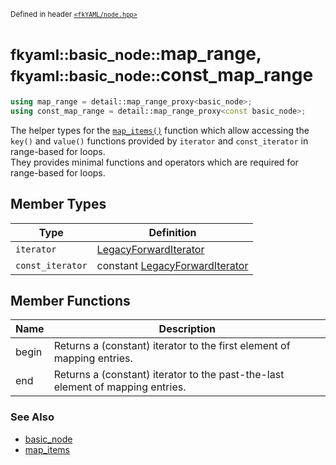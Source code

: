 <small>Defined in header [`<fkYAML/node.hpp>`](https://github.com/fktn-k/fkYAML/blob/develop/include/fkYAML/node.hpp)</small>

# <small>fkyaml::basic_node::</small>map_range, <small>fkyaml::basic_node::</small>const_map_range

```cpp
using map_range = detail::map_range_proxy<basic_node>;
using const_map_range = detail::map_range_proxy<const basic_node>;
```

The helper types for the [`map_items()`](map_items.md) function which allow accessing the `key()` and `value()` functions provided by `iterator` and `const_iterator` in range-based for loops.  
They provides minimal functions and operators which are required for range-based for loops.  

## **Member Types**

| Type             | Definition                                                                                    |
| ---------------- | --------------------------------------------------------------------------------------------- |
| `iterator`       | [LegacyForwardIterator](https://en.cppreference.com/w/cpp/named_req/ForwardIterator)          |
| `const_iterator` | constant [LegacyForwardIterator](https://en.cppreference.com/w/cpp/named_req/ForwardIterator) |

## **Member Functions**

| Name  | Description                                                                    |
| ----- | ------------------------------------------------------------------------------ |
| begin | Returns a (constant) iterator to the first element of mapping entries.         |
| end   | Returns a (constant) iterator to the past-the-last element of mapping entries. |

### **See Also**

* [basic_node](index.md)
* [map_items](map_items.md)
